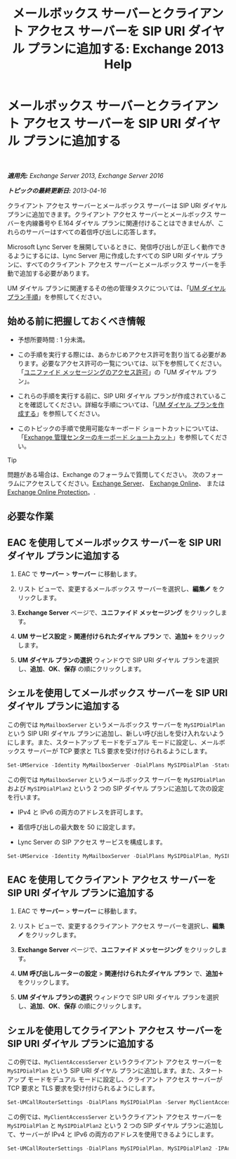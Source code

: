 ﻿---
title: 'メールボックス サーバーとクライアント アクセス サーバーを SIP URI ダイヤル プランに追加する: Exchange 2013 Help'
TOCTitle: メールボックス サーバーとクライアント アクセス サーバーを SIP URI ダイヤル プランに追加する
ms:assetid: 17fed308-ff0d-4e61-b9f9-e6680b6eccaa
ms:mtpsurl: https://technet.microsoft.com/ja-jp/library/Aa996399(v=EXCHG.150)
ms:contentKeyID: 52057798
ms.date: 04/24/2018
mtps_version: v=EXCHG.150
ms.translationtype: HT
---

# メールボックス サーバーとクライアント アクセス サーバーを SIP URI ダイヤル プランに追加する

 

_**適用先:** Exchange Server 2013, Exchange Server 2016_

_**トピックの最終更新日:** 2013-04-16_

クライアント アクセス サーバーとメールボックス サーバーは SIP URI ダイヤル プランに追加できます。クライアント アクセス サーバーとメールボックス サーバーを内線番号や E.164 ダイヤル プランに関連付けることはできませんが、これらのサーバーはすべての着信呼び出しに応答します。

Microsoft Lync Server を展開しているときに、発信呼び出しが正しく動作できるようにするには、Lync Server 用に作成したすべての SIP URI ダイヤル プランに、すべてのクライアント アクセス サーバーとメールボックス サーバーを手動で追加する必要があります。

UM ダイヤル プランに関連するその他の管理タスクについては、「[UM ダイヤル プラン手順](um-dial-plan-procedures-exchange-2013-help.md)」を参照してください。

## 始める前に把握しておくべき情報

  - 予想所要時間 : 1 分未満。

  - この手順を実行する際には、あらかじめアクセス許可を割り当てる必要があります。必要なアクセス許可の一覧については、以下を参照してください。「[ユニファイド メッセージングのアクセス許可](unified-messaging-permissions-exchange-2013-help.md)」の「UM ダイヤル プラン」。

  - これらの手順を実行する前に、SIP URI ダイヤル プランが作成されていることを確認してください。詳細な手順については、「[UM ダイヤル プランを作成する](https://docs.microsoft.com/ja-jp/exchange/voice-mail-unified-messaging/connect-voice-mail-system/create-um-dial-plan)」を参照してください。

  - このトピックの手順で使用可能なキーボード ショートカットについては、「[Exchange 管理センターのキーボード ショートカット](keyboard-shortcuts-in-the-exchange-admin-center-exchange-online-protection-help.md)」を参照してください。


> [!TIP]
> 問題がある場合は、Exchange のフォーラムで質問してください。 次のフォーラムにアクセスしてください。<A href="https://go.microsoft.com/fwlink/p/?linkid=60612">Exchange Server</A>、 <A href="https://go.microsoft.com/fwlink/p/?linkid=267542">Exchange Online</A>、 または <A href="https://go.microsoft.com/fwlink/p/?linkid=285351">Exchange Online Protection</A>。.



## 必要な作業

## EAC を使用してメールボックス サーバーを SIP URI ダイヤル プランに追加する

1.  EAC で <strong>サーバー</strong> \> <strong>サーバー</strong> に移動します。

2.  リスト ビューで、変更するメールボックス サーバーを選択し、<strong>編集</strong>![編集アイコン](images/Bb124582.6f53ccb2-1f13-4c02-bea0-30690e6ea71d(EXCHG.150).gif "編集アイコン") をクリックします。

3.  <strong>Exchange Server</strong> ページで、<strong>ユニファイド メッセージング</strong> をクリックします。

4.  <strong>UM サービス設定</strong> \> <strong>関連付けられたダイヤル プラン</strong> で、<strong>追加</strong>![\[追加\] アイコン](images/JJ218640.c1e75329-d6d7-4073-a27d-498590bbb558(EXCHG.150).gif "[追加] アイコン") をクリックします。

5.  <strong>UM ダイヤル プランの選択</strong> ウィンドウで SIP URI ダイヤル プランを選択し、<strong>追加</strong>、<strong>OK</strong>、<strong>保存</strong> の順にクリックします。

## シェルを使用してメールボックス サーバーを SIP URI ダイヤル プランに追加する

この例では `MyMailboxServer` というメールボックス サーバーを `MySIPDialPlan` という SIP URI ダイヤル プランに追加し、新しい呼び出しを受け入れないようにします。また、スタートアップ モードをデュアル モードに設定し、メールボックス サーバーが TCP 要求と TLS 要求を受け付けられるようにします。

```powershell
Set-UMService -Identity MyMailboxServer -DialPlans MySIPDialPlan -Status Disabled -UMStartupMode Dual
```

この例では `MyMailboxServer` というメールボックス サーバーを `MySIPDialPlan` および `MySIPDialPlan2` という 2 つの SIP ダイヤル プランに追加して次の設定を行います。

  - IPv4 と IPv6 の両方のアドレスを許可します。

  - 着信呼び出しの最大数を 50 に設定します。

  - Lync Server の SIP アクセス サービスを構成します。

<!-- end list -->

```powershell
Set-UMService -Identity MyMailboxServer -DialPlans MySIPDialPlan, MySIPDialPlan2 -IPAddressFamily Any -MaxCallsAllowed 50 -SipAccessService northamerica.lyncpoolna.contoso.com
```

## EAC を使用してクライアント アクセス サーバーを SIP URI ダイヤル プランに追加する

1.  EAC で <strong>サーバー</strong> \> <strong>サーバー</strong> に移動します。

2.  リスト ビューで、変更するクライアント アクセス サーバーを選択し、<strong>編集</strong>![編集アイコン](images/Bb124582.6f53ccb2-1f13-4c02-bea0-30690e6ea71d(EXCHG.150).gif "編集アイコン") をクリックします。

3.  <strong>Exchange Server</strong> ページで、<strong>ユニファイド メッセージング</strong> をクリックします。

4.  <strong>UM 呼び出しルーターの設定</strong> \> <strong>関連付けられたダイヤル プラン</strong> で、<strong>追加</strong>![\[追加\] アイコン](images/JJ218640.c1e75329-d6d7-4073-a27d-498590bbb558(EXCHG.150).gif "[追加] アイコン") をクリックします。

5.  <strong>UM ダイヤル プランの選択</strong> ウィンドウで SIP URI ダイヤル プランを選択し、<strong>追加</strong>、<strong>OK</strong>、<strong>保存</strong> の順にクリックします。

## シェルを使用してクライアント アクセス サーバーを SIP URI ダイヤル プランに追加する

この例では、`MyClientAccessServer` というクライアント アクセス サーバーを `MySIPDialPlan` という SIP URI ダイヤル プランに追加します。また、スタートアップ モードをデュアル モードに設定し、クライアント アクセス サーバーが TCP 要求と TLS 要求を受け付けられるようにします。

```powershell
Set-UMCallRouterSettings -DialPlans MySIPDialPlan -Server MyClientAccessServer -UMStartupMode Dual
```  

この例では、`MyClientAccessServer` というクライアント アクセス サーバーを `MySIPDialPlan` と `MySIPDialPlan2` という 2 つの SIP ダイヤル プランに追加して、サーバーが IPv4 と IPv6 の両方のアドレスを使用できるようにします。

```powershell
Set-UMCallRouterSettings -DialPlans MySIPDialPlan, MySIPDialPlan2 -IPAddressFamily Any -Server MyClientAccessServer
```

